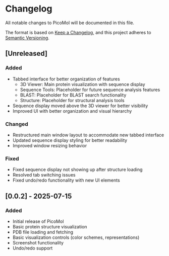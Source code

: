 # Changelog

All notable changes to PicoMol will be documented in this file.

The format is based on [Keep a Changelog](https://keepachangelog.com/en/1.0.0/),
and this project adheres to [Semantic Versioning](https://semver.org/spec/v2.0.0.html).

## [Unreleased]
### Added
- Tabbed interface for better organization of features
  - 3D Viewer: Main protein visualization with sequence display
  - Sequence Tools: Placeholder for future sequence analysis features
  - BLAST: Placeholder for BLAST search functionality
  - Structure: Placeholder for structural analysis tools
- Sequence display moved above the 3D viewer for better visibility
- Improved UI with better organization and visual hierarchy

### Changed
- Restructured main window layout to accommodate new tabbed interface
- Updated sequence display styling for better readability
- Improved window resizing behavior

### Fixed
- Fixed sequence display not showing up after structure loading
- Resolved tab switching issues
- Fixed undo/redo functionality with new UI elements

## [0.0.2] - 2025-07-15
### Added
- Initial release of PicoMol
- Basic protein structure visualization
- PDB file loading and fetching
- Basic visualization controls (color schemes, representations)
- Screenshot functionality
- Undo/redo support
